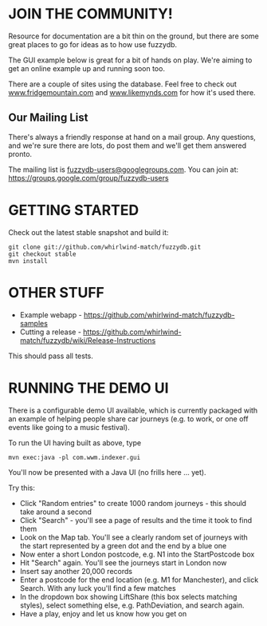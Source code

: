 JOIN THE COMMUNITY!
===================

Resource for documentation are a bit thin on the ground, but there are some great places to go for ideas as to how use fuzzydb.

The GUI example below is great for a bit of hands on play. We're aiming to get an online example up and running soon too.

There are a couple of sites using the database.  Feel free to check out www.fridgemountain.com and www.likemynds.com for how it's used there.

Our Mailing List
----------------

There's always a friendly response at hand on a mail group.  Any questions, and we're sure there are lots, do post them and we'll get them answered pronto.

The mailing list is fuzzydb-users@googlegroups.com.  You can join at: https://groups.google.com/group/fuzzydb-users



GETTING STARTED
===============

Check out the latest stable snapshot and build it:

    git clone git://github.com/whirlwind-match/fuzzydb.git
    git checkout stable
    mvn install


OTHER STUFF
============

 * Example webapp - https://github.com/whirlwind-match/fuzzydb-samples
 * Cutting a release - https://github.com/whirlwind-match/fuzzydb/wiki/Release-Instructions
	
This should pass all tests.

RUNNING THE DEMO UI
===================

There is a configurable demo UI available, which is currently packaged with an
example of helping people share car journeys (e.g. to work, or one off events
like going to a music festival).

To run the UI having built as above, type

    mvn exec:java -pl com.wwm.indexer.gui

You'll now be presented with a Java UI (no frills here ... yet).

Try this:

 * Click "Random entries" to create 1000 random journeys - this should take around a second
 * Click "Search" - you'll see a page of results and the time it took to find them
 * Look on the Map tab.  You'll see a clearly random set of journeys with the start represented 
   by a green dot and the end by a blue one
 * Now enter a short London postcode, e.g. N1 into the StartPostcode box
 * Hit "Search" again.  You'll see the journeys start in London now
 * Insert say another 20,000 records
 * Enter a postcode for the end location (e.g. M1 for Manchester), 
   and click Search. With any luck you'll find a few matches
 * In the dropdown box showing LiftShare (this box selects matching styles),
   select something else, e.g. PathDeviation, and search again.
 * Have a play, enjoy and let us know how you get on